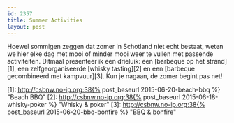 ```yaml
---
id: 2357
title: Summer Activities
layout: post
---
```

Hoewel sommigen zeggen dat zomer in Schotland niet echt bestaat, weten we hier elke dag met mooi of minder mooi weer te vullen met passende activiteiten. Ditmaal presenteer ik een drieluik: een [barbeque op het strand][1], een zelfgeorganiseerde [whisky tasting][2] en een [barbeque gecombineerd met kampvuur][3]. Kun je nagaan, de zomer begint pas net!

 [1]: http://csbnw.no-ip.org:38{% post_baseurl 2015-06-20-beach-bbq %} "Beach BBQ"
 [2]: http://csbnw.no-ip.org:38{% post_baseurl 2015-06-18-whisky-poker %} "Whisky & poker"
 [3]: http://csbnw.no-ip.org:38{% post_baseurl 2015-06-20-bbq-bonfire %} "BBQ & bonfire"